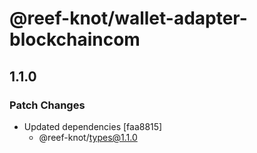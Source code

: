 # @reef-knot/wallet-adapter-blockchaincom

## 1.1.0

### Patch Changes

- Updated dependencies [faa8815]
  - @reef-knot/types@1.1.0

